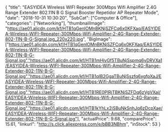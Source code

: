 {
	"title": "EASYIDEA Wireless WIFI Repeater 300Mbps Wifi Amplifier 2.4G Range Extender 802.11N B G Signal Booster Repetidor AP Repeater Mode",
	"date": "2018-10-31 10:30:20",
	"SubCat": ["Computer & Office"],
	"categories": ["Networking"],
	"thumbnailImage": "https://ae01.alicdn.com/kf/HTB1qGenlOMnBKNjSZFCq6x0KFXaq/EASYIDEA-Wireless-WIFI-Repeater-300Mbps-Wifi-Amplifier-2-4G-Range-Extender-802-11N-B-G-Signal.jpg_220x220.jpg",
	"BigImage": ["https://ae01.alicdn.com/kf/HTB1qGenlOMnBKNjSZFCq6x0KFXaq/EASYIDEA-Wireless-WIFI-Repeater-300Mbps-Wifi-Amplifier-2-4G-Range-Extender-802-11N-B-G-Signal.jpg","https://ae01.alicdn.com/kf/HTB1mHjvGf5TBuNjSspmq6yDRVXa1/EASYIDEA-Wireless-WIFI-Repeater-300Mbps-Wifi-Amplifier-2-4G-Range-Extender-802-11N-B-G-Signal.jpg","https://ae01.alicdn.com/kf/HTB1qIB2GgaTBuNjSszfq6xgfpXaJ/EASYIDEA-Wireless-WIFI-Repeater-300Mbps-Wifi-Amplifier-2-4G-Range-Extender-802-11N-B-G-Signal.jpg","https://ae01.alicdn.com/kf/HTB1RE0PlRjTBKNjSZFDq6zVgVXai/EASYIDEA-Wireless-WIFI-Repeater-300Mbps-Wifi-Amplifier-2-4G-Range-Extender-802-11N-B-G-Signal.jpg","https://ae01.alicdn.com/kf/HTB1kYhLx2iSBuNkSnhJq6zDcpXae/EASYIDEA-Wireless-WIFI-Repeater-300Mbps-Wifi-Amplifier-2-4G-Range-Extender-802-11N-B-G-Signal.jpg"],
	"actualPrice": 9.68,
	"comparePrice": 15.61,
	"linkurl": "http://s.click.aliexpress.com/e/bBB3NBhm",
	"inStock": 53
}
